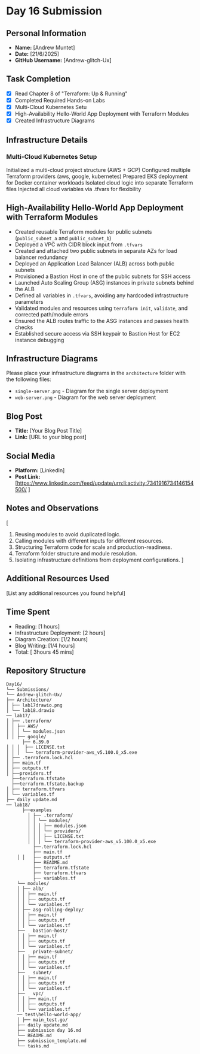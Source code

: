 # Day 16 Submission

## Personal Information
- **Name:** [Andrew Muntet]
- **Date:** [21/6/2025]
- **GitHub Username:** [Andrew-glitch-Ux]

## Task Completion
- [x] Read Chapter 8 of "Terraform: Up & Running"
- [x] Completed Required Hands-on Labs
- [X] Multi-Cloud Kubernetes Setu
- [X] High-Availability Hello-World App Deployment with Terraform Modules
- [X] Created Infrastructure Diagrams

## Infrastructure Details

### Multi-Cloud Kubernetes Setup
Initialized a multi-cloud project structure (AWS + GCP)
Configured multiple Terraform providers (aws, google, kubernetes)
Prepared EKS deployment for Docker container workloads
Isolated cloud logic into separate Terraform files
Injected all cloud variables via .tfvars for flexibility

## High-Availability Hello-World App Deployment with Terraform Modules

- Created reusable Terraform modules for public subnets (`public_subnet_a` and `public_subnet_b`)
- Deployed a VPC with CIDR block input from `.tfvars`
- Created and attached two public subnets in separate AZs for load balancer redundancy
- Deployed an Application Load Balancer (ALB) across both public subnets
- Provisioned a Bastion Host in one of the public subnets for SSH access
- Launched Auto Scaling Group (ASG) instances in private subnets behind the ALB
- Defined all variables in `.tfvars`, avoiding any hardcoded infrastructure parameters
- Validated modules and resources using `terraform init`, `validate`, and corrected path/module errors
- Ensured the ALB routes traffic to the ASG instances and passes health checks
- Established secure access via SSH keypair to Bastion Host for EC2 instance debugging



## Infrastructure Diagrams
Please place your infrastructure diagrams in the `architecture` folder with the following files:
- `single-server.png` - Diagram for the single server deployment
- `web-server.png` - Diagram for the web server deployment

## Blog Post
- **Title:** [Your Blog Post Title]
- **Link:** [URL to your blog post]

## Social Media
- **Platform:** [LinkedIn]
- **Post Link:** [https://www.linkedin.com/feed/update/urn:li:activity:7341916734146154500/ ]

## Notes and Observations
[ 
1. Reusing modules to avoid duplicated logic.
2. Calling modules with different inputs for different resources.
3. Structuring Terraform code for scale and production-readiness.
4. Terraform folder structure and module resolution.
5. Isolating infrastructure definitions from deployment configurations.
]

## Additional Resources Used
[List any additional resources you found helpful]

## Time Spent
- Reading: [1 hours]
- Infrastructure Deployment: [2 hours]
- Diagram Creation: [1/2 hours]
- Blog Writing: [1/4 hours]
- Total: [ 3hours 45 mins]

## Repository Structure
```
Day16/
└── Submissions/
└── Andrew-glitch-Ux/
├── Architecture/
│ ├── lab17drawio.png
│ └── lab18.drawio
── lab17/
│ ├── .terraform/
│ │ ├── AWS/
│ │ │ └── modules.json
│ │ ├── google/
      ├── 6.39.0 
│ │ │  ├── LICENSE.txt
│ │ │  └── terraform-provider-aws_v5.100.0_x5.exe
│ ├── .terraform.lock.hcl
│ ├── main.tf
│ ├── outputs.tf
│ ├──providers.tf
  ├──terraform.tfstate
  ├──terraform.tfstate.backup
│ ├── terraform.tfvars
│ └── variables.tf
├── daily update.md
── lab18/
      ├──examples
        │ ├── .terraform/
        │ │ └── modules/
        │ │ │ ├── modules.json
        │ │ │ └── providers/
        │ │ │ ├── LICENSE.txt
        │ │ │ └── terraform-provider-aws_v5.100.0_x5.exe
          ├──.terraform.lock.hcl
          ├── main.tf
    │ │   ├── outputs.tf
          ├── README.md
          ├── terraform.tfstate
          ├── terraform.tfvars
          ├── variables.tf
    └── modules/
    │ ├── alb/
    │ │ ├── main.tf
    │ │ ├── outputs.tf
    │ │ └── variables.tf
    │ ├── asg-rolling-deploy/
    │ │ ├── main.tf
    │ │ ├── outputs.tf
    │ │ └── variables.tf
    ├──   bastion-host/
    │ │ ├── main.tf
    │ │ ├── outputs.tf
    │ │ └── variables.tf
    ├──   private-subnet/
    │ │ ├── main.tf
    │ │ ├── outputs.tf
    │ │ └── variables.tf
    ├──   subnet/
    │ │ ├── main.tf
    │ │ ├── outputs.tf
    │ │ └── variables.tf
    ├──   vpc/
    │ │ ├── main.tf
    │ │ ├── outputs.tf
    │ │ └── variables.tf
    ── test\hello-world-app/
    │ ├── main_test.go/
    ├── daily update.md
    ├── submission day 16.md
    └── README.md
    ├── submission_template.md
    └── tasks.md
```
